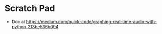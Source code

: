 # Scratch Pad

- Doc at <https://medium.com/quick-code/graphing-real-time-audio-with-python-213be536b094>

